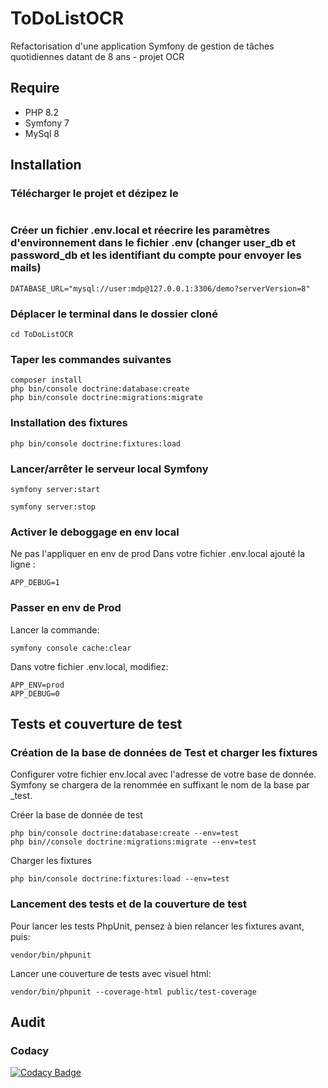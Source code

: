 
# ToDoListOCR
Refactorisation d'une application Symfony de gestion de tâches quotidiennes datant de 8 ans - projet OCR 

## Require

- PHP 8.2
- Symfony 7
- MySql 8

## Installation

### Télécharger le projet et dézipez le

```

```

### Créer un fichier .env.local et réecrire les paramètres d'environnement dans le fichier .env (changer user_db et password_db et les identifiant du compte pour envoyer les mails)

```
DATABASE_URL="mysql://user:mdp@127.0.0.1:3306/demo?serverVersion=8"
```

### Déplacer le terminal dans le dossier cloné

```
cd ToDoListOCR
```

### Taper les commandes suivantes

```
composer install
php bin/console doctrine:database:create
php bin/console doctrine:migrations:migrate
```

### Installation des fixtures

```
php bin/console doctrine:fixtures:load
```

### Lancer/arrêter le serveur local Symfony

```
symfony server:start

symfony server:stop
```

### Activer le deboggage en env local

Ne pas l'appliquer en env de prod
Dans votre fichier .env.local ajouté la ligne :
```
APP_DEBUG=1
```

### Passer en env de Prod

Lancer la commande:
```
symfony console cache:clear
```

Dans votre fichier .env.local, modifiez:
```
APP_ENV=prod
APP_DEBUG=0
```

## Tests et couverture de test

### Création de la base de données de Test et charger les fixtures

Configurer votre fichier env.local avec l'adresse de votre base de donnée. 
Symfony se chargera de la renommée en suffixant le nom de la base par _test.

Créer la base de donnée de test
```
php bin/console doctrine:database:create --env=test
php bin//console doctrine:migrations:migrate --env=test
```

Charger les fixtures
```
php bin/console doctrine:fixtures:load --env=test
```

### Lancement des tests et de la couverture de test

Pour lancer les tests PhpUnit, pensez à bien relancer les fixtures avant, puis:
```
vendor/bin/phpunit
```

Lancer une couverture de tests avec visuel html:
```
vendor/bin/phpunit --coverage-html public/test-coverage
```

## Audit

### Codacy

[![Codacy Badge](https://app.codacy.com/project/badge/Grade/e4d7aac320aa43a39a909f965de216bb)](https://app.codacy.com/gh/AurelieBnc/ToDoListOCR/dashboard?utm_source=gh&utm_medium=referral&utm_content=&utm_campaign=Badge_grade)
